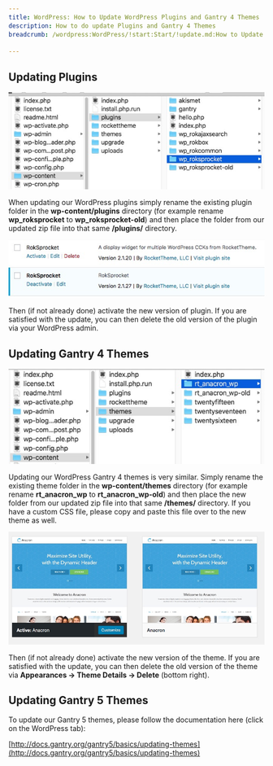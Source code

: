 ```yaml
---
title: WordPress: How to Update WordPress Plugins and Gantry 4 Themes
description: How to do update Plugins and Gantry 4 Themes
breadcrumb: /wordpress:WordPress/!start:Start/!update.md:How to Update

---
```


Updating Plugins
-----

![](assets/update1.jpg)

When updating our WordPress plugins simply rename the existing plugin folder in the **wp-content/plugins** directory (for example rename **wp_roksprocket** to **wp_roksprocket-old**) and then place the folder from our updated zip file into that same **/plugins/** directory. 

![](assets/update2.jpg)

Then (if not already done) activate the new version of plugin. If you are satisfied with the update, you can then delete the old version of the plugin via your WordPress admin.

Updating Gantry 4 Themes
-----

![](assets/update3.jpg)

Updating our WordPress Gantry 4 themes is very similar. Simply rename the existing theme folder in the **wp-content/themes** directory (for example rename **rt_anacron_wp** to **rt_anacron_wp-old**) and then place the new folder from our updated zip file into that same **/themes/** directory. If you have a custom CSS file, please copy and paste this file over to the new theme as well.

![](assets/update4.jpg)

Then (if not already done) activate the new version of the theme. If you are satisfied with the update, you can then delete the old version of the theme via **Appearances -> Theme Details -> Delete** (bottom right).

Updating Gantry 5 Themes
-----

To update our Gantry 5 themes, please follow the documentation here (click on the WordPress tab):

[http://docs.gantry.org/gantry5/basics/updating-themes](http://docs.gantry.org/gantry5/basics/updating-themes)